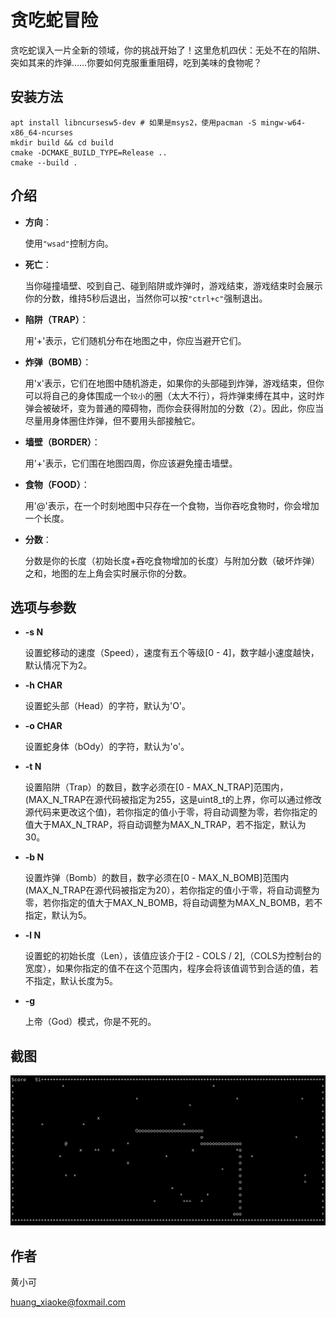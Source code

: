 # 贪吃蛇冒险

贪吃蛇误入一片全新的领域，你的挑战开始了！这里危机四伏：无处不在的陷阱、突如其来的炸弹……你要如何克服重重阻碍，吃到美味的食物呢？

## 安装方法

```shell
apt install libncursesw5-dev # 如果是msys2，使用pacman -S mingw-w64-x86_64-ncurses
mkdir build && cd build
cmake -DCMAKE_BUILD_TYPE=Release ..
cmake --build .
```

## 介绍

* **方向**：
  
  使用`"wsad"`控制方向。
  
* **死亡**： 
  
  当你碰撞墙壁、咬到自己、碰到陷阱或炸弹时，游戏结束，游戏结束时会展示你的分数，维持5秒后退出，当然你可以按`"ctrl+c"`强制退出。
  
* **陷阱（TRAP）**：
  
  用'+'表示，它们随机分布在地图之中，你应当避开它们。
  
* **炸弹（BOMB）**：
  
  用'x'表示，它们在地图中随机游走，如果你的头部碰到炸弹，游戏结束，但你可以将自己的身体围成一个`较小`的圈（太大不行），将炸弹束缚在其中，这时炸弹会被破坏，变为普通的障碍物，而你会获得附加的分数（2）。因此，你应当尽量用身体圈住炸弹，但不要用头部接触它。
  
* **墙壁（BORDER）**：
  
  用'+'表示，它们围在地图四周，你应该避免撞击墙壁。
  
* **食物（FOOD）**：
  
  用'@'表示，在一个时刻地图中只存在一个食物，当你吞吃食物时，你会增加一个长度。
  
* **分数**：
  
  分数是你的长度（初始长度+吞吃食物增加的长度）与附加分数（破坏炸弹）之和，地图的左上角会实时展示你的分数。

## 选项与参数

* **-s N**

  设置蛇移动的速度（Speed），速度有五个等级[0 - 4]，数字越小速度越快，默认情况下为2。
  
* **-h CHAR**

  设置蛇头部（Head）的字符，默认为'O'。
  
* **-o CHAR**
  
  设置蛇身体（bOdy）的字符，默认为'o'。
  
* **-t N**

  设置陷阱（Trap）的数目，数字必须在[0 - MAX_N_TRAP]范围内，(MAX_N_TRAP在源代码被指定为255，这是uint8_t的上界，你可以通过修改源代码来更改这个值)，若你指定的值小于零，将自动调整为零，若你指定的值大于MAX_N_TRAP，将自动调整为MAX_N_TRAP，若不指定，默认为30。
  
* **-b N**

  设置炸弹（Bomb）的数目，数字必须在[0 - MAX_N_BOMB]范围内(MAX_N_TRAP在源代码被指定为20），若你指定的值小于零，将自动调整为零，若你指定的值大于MAX_N_BOMB，将自动调整为MAX_N_BOMB，若不指定，默认为5。

* **-l N**

  设置蛇的初始长度（Len），该值应该介于[2 - COLS / 2],（COLS为控制台的宽度），如果你指定的值不在这个范围内，程序会将该值调节到合适的值，若不指定，默认长度为5。

* **-g**

  上帝（God）模式，你是不死的。

## 截图

![image-20230813162932204](assets/image-20230813162932204.png)

## 作者

黄小可

huang_xiaoke@foxmail.com
